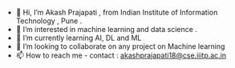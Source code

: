 - 👋 Hi, I’m Akash Prajapati , from Indian Institute of Information Technology , Pune .
- 👀 I’m interested in machine learning and data science .
- 🌱 I’m currently learning AI, DL and ML
- 💞️ I’m looking to collaborate on any project on Machine learning
- 📫 How to reach me - contact : akashprajapati18@cse.iiitp.ac.in

<!---
akashk31/akashk31 is a ✨ special ✨ repository because its `README.md` (this file) appears on your GitHub profile.
You can click the Preview link to take a look at your changes.
--->
